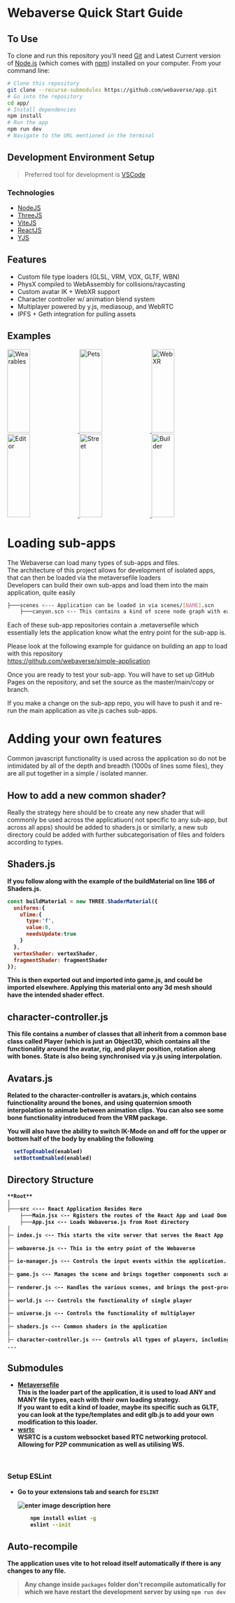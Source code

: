 # Webaverse Quick Start Guide

## To Use

To clone and run this repository you'll need [Git](https://git-scm.com) and Latest Current version of [Node.js](https://nodejs.org/en/download/) (which comes with [npm](http://npmjs.com)) installed on your computer. From your command line:

```bash
# Clone this repository
git clone --recurse-submodules https://github.com/webaverse/app.git
# Go into the repository
cd app/
# Install dependencies
npm install
# Run the app
npm run dev
# Navigate to the URL mentioned in the terminal

```

## Development Environment Setup

> Preferred tool for development is [VSCode](https://code.visualstudio.com/download)


### Technologies

* [NodeJS](https://nodejs.org/)
* [ThreeJS](https://threejs.org/)
* [ViteJS](https://vitejs.dev/)
* [ReactJS](https://reactjs.org/)
* [YJS](https://docs.yjs.dev/)

## Features

- Custom file type loaders (GLSL, VRM, VOX, GLTF, WBN)
- PhysX compiled to WebAssembly for collisions/raycasting
- Custom avatar IK + WebXR support
- Character controller w/ animation blend system
- Multiplayer powered by y.js, mediasoup, and WebRTC
- IPFS + Geth integration for pulling assets

## Examples

<a href="https://i.imgur.com/WhmtEDV.gif">
  <img alt="Wearables" target="_blank" src="https://i.imgur.com/WhmtEDV.gif" height="190" width="32%">
</a>
<a href="https://i.imgur.com/8MOpwnn.gif">
  <img alt="Pets" target="_blank" src="https://i.imgur.com/8MOpwnn.gif" height="190" width="32%">
</a>
<a href="https://i.imgur.com/g7RBgp6.gif">
  <img alt="WebXR" target="_blank" src="https://i.imgur.com/g7RBgp6.gif" height="190" width="32%">
</a>

<a href="https://i.imgur.com/QQg3z4A.jpg">
  <img alt="Editor" target="_blank" src="https://i.imgur.com/QQg3z4A.jpg" height="190" width="32%">
</a>
<a href="https://i.imgur.com/EFyvdx2.jpg">
  <img alt="Street" target="_blank" src="https://i.imgur.com/EFyvdx2.jpg" height="190" width="32%">
</a>
<a href="https://i.imgur.com/ydNfbwD.jpg">
  <img alt="Builder" target="_blank" src="https://i.imgur.com/ydNfbwD.jpg" height="190" width="32%">
</a>

<br>


# Loading sub-apps
The Webaverse can load many types of sub-apps and files. <br>
The architecture of this project allows for development of isolated apps, that can then be loaded via the metaversefile loaders <br>
Developers can build their own sub-apps and load them into the main application, quite easily <br>
```bash
├───scenes <--- Application can be loaded in via scenes/[NAME].scn
	├───canyon.scn <-- This contains a kind of scene node graph with each node containing a position, quaternion, scale and startURL
```
Each of these sub-app repositories contain a .metaversefile which essentially lets the application know what the entry point for the sub-app is.

Please look at the following example for guidance on building an app to load with this repository<br>
https://github.com/webaverse/simple-application

Once you are ready to test your sub-app. You will have to set up GitHub Pages on the repository, and set the source as the master/main/copy or branch.

If you make a change on the sub-app repo, you will have to push it and re-run the main application as vite.js caches sub-apps.

# Adding your own features
Common javascript functionality is used across the application so do not be intimidated by all of the depth and breadth (1000s of lines some files),
they are all put together in a simple / isolated manner. 

## How to add a new common shader?
Really the strategy here should be to create any new shader that will commonly be used across the applicatiuon( not specific to any sub-app, but across all apps) should be added to shaders.js or similarly, a new sub directory could be added with further subcategorisation of files and folders according to types. 
## <b>Shaders.js <br>
If you follow along with the example of the buildMaterial on line 186 of Shaders.js. 

```javascript
const buildMaterial = new THREE.ShaderMaterial({
  uniforms:{
    uTime:{
      type:'f',
      value:0,
      needsUpdate:true
    }
  },
  vertexShader: vertexShader,
  fragmentShader: fragmentShader
});
```
This is then exported out and imported into game.js, and could be imported elsewhere. Applying this material onto any 3d mesh should have the intended shader effect.

## <b>character-controller.js <br>
This file contains a number of classes that all inherit from a common base class called Player (which is just an Object3D, which contains all the functionality around the avatar, rig, and player position, rotation along with bones. State is also being synchronised via y.js using interpolation.

## <b>Avatars.js
Related to the character-controller is avatars.js, which contains fuinctionality around the bones, and using quaternion smooth interpolation to animate between animation clips. You can also see some bone functionality introduced from the VRM package.

You will also have the ability to switch IK-Mode on and off for the upper or bottom half of the body by enabling the following

```javascript
  setTopEnabled(enabled)
  setBottomEnabled(enabled)
```

## Directory Structure

```bash
**Root**
│
├───src <--- React Application Resides Here
	├───Main.jsx <-- Rgisters the routes of the React App and Load Dom
	├───App.jsx <-- Loads Webaverse.js from Root directory
│
├─ index.js <-- This starts the vite server that serves the React App
│
├─ webaverse.js <-- This is the entry point of the Webaverse
│
├─ io-manager.js <-- Controls the input events within the application.
│
├─ game.js <-- Manages the scene and brings together components such as renderer and shaders.js
│
├─ renderer.js <-- Handles the various scenes, and brings the post-processing stack together
│
├─ world.js <-- Controls the functionality of single player
│
├─ universe.js <-- Controls the functionality of multiplayer
│
├─ shaders.js <-- Common shaders in the application
│
├─ character-controller.js <-- Controls all types of players, including local and online
...

```

## Submodules
* [Metaversefile](https://github.com/webaverse/metaversefile/) <br>
  This is the loader part of the application, it is used to load ANY and MANY file types, each with their own loading strategy. <br>
  If you want to edit a kind of loader, maybe its specific such as GLTF, you can look at the type/templates and edit glb.js to add your own modification to this loader.
* [wsrtc](https://github.com/webaverse/wsrtc/) <br>
  WSRTC is a custom websocket based RTC networking protocol. Allowing for P2P communication as well as utilising WS.

<br>

### Setup ESLint

* Go to your extensions tab and search for `ESLINT`

	![enter image description here](https://res.cloudinary.com/practicaldev/image/fetch/s--gWL807Xl--/c_limit,f_auto,fl_progressive,q_auto,w_880/https://thepracticaldev.s3.amazonaws.com/i/9rmkgbk7nio6ravjm0rx.PNG)

	```bash
		npm install eslint -g
		eslint --init
	```

## Auto-recompile

The application uses vite to hot reload itself automatically if there is any changes to any file.


> Any change inside `packages` folder don't recompile automatically for which we have restart the development server by using `npm run dev`



